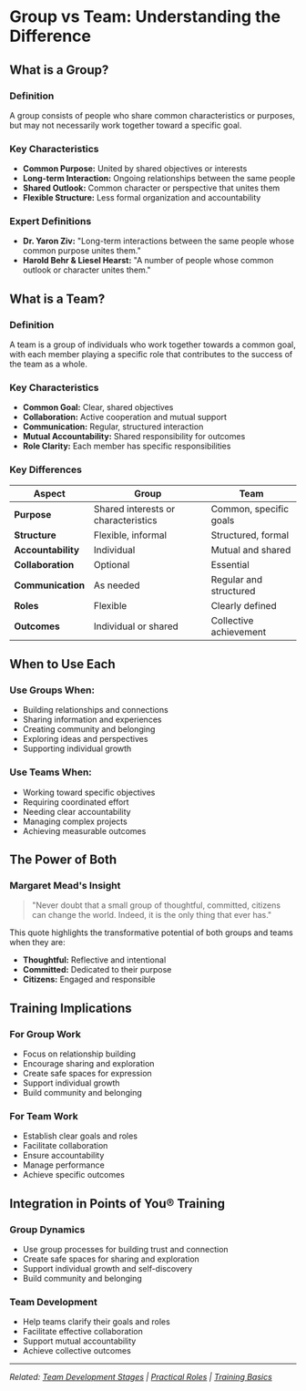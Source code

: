 # Group vs Team: Understanding the Difference

## What is a Group?

### Definition
A group consists of people who share common characteristics or purposes, but may not necessarily work together toward a specific goal.

### Key Characteristics
- **Common Purpose:** United by shared objectives or interests
- **Long-term Interaction:** Ongoing relationships between the same people
- **Shared Outlook:** Common character or perspective that unites them
- **Flexible Structure:** Less formal organization and accountability

### Expert Definitions
- **Dr. Yaron Ziv:** "Long-term interactions between the same people whose common purpose unites them."
- **Harold Behr & Liesel Hearst:** "A number of people whose common outlook or character unites them."

## What is a Team?

### Definition
A team is a group of individuals who work together towards a common goal, with each member playing a specific role that contributes to the success of the team as a whole.

### Key Characteristics
- **Common Goal:** Clear, shared objectives
- **Collaboration:** Active cooperation and mutual support
- **Communication:** Regular, structured interaction
- **Mutual Accountability:** Shared responsibility for outcomes
- **Role Clarity:** Each member has specific responsibilities

### Key Differences

| Aspect | Group | Team |
|--------|-------|------|
| **Purpose** | Shared interests or characteristics | Common, specific goals |
| **Structure** | Flexible, informal | Structured, formal |
| **Accountability** | Individual | Mutual and shared |
| **Collaboration** | Optional | Essential |
| **Communication** | As needed | Regular and structured |
| **Roles** | Flexible | Clearly defined |
| **Outcomes** | Individual or shared | Collective achievement |

## When to Use Each

### Use Groups When:
- Building relationships and connections
- Sharing information and experiences
- Creating community and belonging
- Exploring ideas and perspectives
- Supporting individual growth

### Use Teams When:
- Working toward specific objectives
- Requiring coordinated effort
- Needing clear accountability
- Managing complex projects
- Achieving measurable outcomes

## The Power of Both

### Margaret Mead's Insight
> "Never doubt that a small group of thoughtful, committed, citizens can change the world. Indeed, it is the only thing that ever has."

This quote highlights the transformative potential of both groups and teams when they are:
- **Thoughtful:** Reflective and intentional
- **Committed:** Dedicated to their purpose
- **Citizens:** Engaged and responsible

## Training Implications

### For Group Work
- Focus on relationship building
- Encourage sharing and exploration
- Create safe spaces for expression
- Support individual growth
- Build community and belonging

### For Team Work
- Establish clear goals and roles
- Facilitate collaboration
- Ensure accountability
- Manage performance
- Achieve specific outcomes

## Integration in Points of You® Training

### Group Dynamics
- Use group processes for building trust and connection
- Create safe spaces for sharing and exploration
- Support individual growth and self-discovery
- Build community and belonging

### Team Development
- Help teams clarify their goals and roles
- Facilitate effective collaboration
- Support mutual accountability
- Achieve collective outcomes

---

*Related: [Team Development Stages](team-development-stages.md) | [Practical Roles](../role-management/practical-roles.md) | [Training Basics](../chapters/chapter-01-training-basics.md)*
